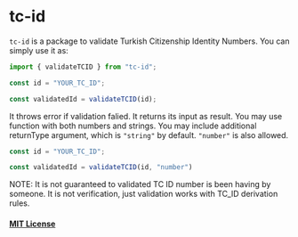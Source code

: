 # tc-id

`tc-id` is a package to validate Turkish Citizenship Identity Numbers. You can simply use it as:

```js
import { validateTCID } from "tc-id";

const id = "YOUR_TC_ID";

const validatedId = validateTCID(id);
```

It throws error if validation falied. It returns its input as result. You may use function with both numbers and strings. You may include additional returnType argument, which is `"string"` by default. `"number"` is also allowed.

```js
const id = "YOUR_TC_ID";

const validatedId = validateTCID(id, "number")
```

NOTE: It is not guaranteed to validated TC ID number is been having by someone. It is not verification, just validation works with TC_ID derivation rules.

#### [MIT License](https://github.com/urtuba/turkish-id/blob/main/LICENSE)
